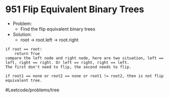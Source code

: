 # 951 Flip Equivalent Binary Trees
* Problem:
	* Find the flip equivalent binary trees
* Solution:
	* root -> root.left -> root.right
```
if root == root:
    return True
compare the left node and right node, here are two situation, left == left, right == right. Or left == right, right == left.
The first don't need to flip, the second needs to flip.

if root1 == none or root2 == none or root1 != root2, then is not flip equivalent tree.
```
#Leetcode/problems/tree